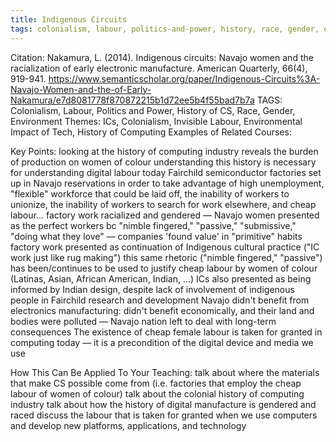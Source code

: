 ```yaml
---
title: Indigenous Circuits
tags: colonialism, labour, politics-and-power, history, race, gender, environment
---
```

Citation: Nakamura, L. (2014). Indigenous circuits: Navajo women and the racialization of early electronic manufacture. American Quarterly, 66(4), 919-941. https://www.semanticscholar.org/paper/Indigenous-Circuits%3A-Navajo-Women-and-the-of-Early-Nakamura/e7d8081778f870872215b1d72ee5b4f55bad7b7a
TAGS: Colonialism, Labour, Politics and Power, History of CS, Race, Gender, Environment
Themes: ICs, Colonialism, Invisible Labour, Environmental Impact of Tech, History of Computing
Examples of Related Courses: 

Key Points:
looking at the history of computing industry reveals the burden of production on women of colour
understanding this history is necessary for understanding digital labour today
Fairchild semiconductor factories set up in Navajo reservations in order to take advantage of high unemployment, "flexible" workforce that could be laid off, the inability of workers to unionize, the inability of workers to search for work elsewhere, and cheap labour...
factory work racialized and gendered — Navajo women presented as the perfect workers bc "nimble fingered," "passive," "submissive," "doing what they love" — companies 'found value' in "primitive" habits
factory work presented as continuation of Indigenous cultural practice ("IC work just like rug making")
this same rhetoric ("nimble fingered," "passive") has been/continues to be used to justify cheap labour by women of colour (Latinas, Asian, African American, Indian, ...)
ICs also presented as being informed by Indian design, despite lack of involvement of indigenous people in Fairchild research and development
Navajo didn't benefit from electronics manufacturing: didn't benefit economically, and their land and bodies were polluted — Navajo nation left to deal with long-term consequences
The existence of cheap female labour is taken for granted in computing today — it is a precondition of the digital device and media we use

How This Can Be Applied To Your Teaching:
talk about where the materials that make CS possible come from (i.e. factories that employ the cheap labour of women of colour)
talk about the colonial history of computing industry
talk about how the history of digital manufacture is gendered and raced
discuss the labour that is taken for granted when we use computers and develop new platforms, applications, and technology
